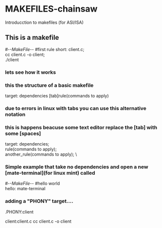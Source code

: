 # MAKEFILES-chainsaw
Introducction to makefiles (for ASI/ISA)

## This is a makefile

#-*-MakeFile-*-
#first rule 
short: client.c; \
cc client.c -o client; \
./client

### lets see how it works

### this the structure of a basic makefile

target: dependencies
[tab]rule(commands to apply)


### due to errors in linux with tabs you can use this alternative notation 
### this is happens beacuse some text editor replace the [tab] with some [spaces]

target: dependencies; \
rule(commands to apply); \
another_rule(commands to apply); \

### Simple  example that take no dependencies and open a new [mate-terminal](for linux mint) called

#-*-MakeFile-*-
#hello world  
hello:
  mate-terminal 


### adding a "PHONY" target....
.PHONY:client

client:client.c
    cc client.c -o client
